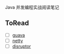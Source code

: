 Java 并发编程实战阅读笔记

## ToRead
- [ ] [guava](https://github.com/google/guava)
- [ ] [netty](https://github.com/netty/netty)
- [ ] [disruptor](https://github.com/LMAX-Exchange/disruptor)
